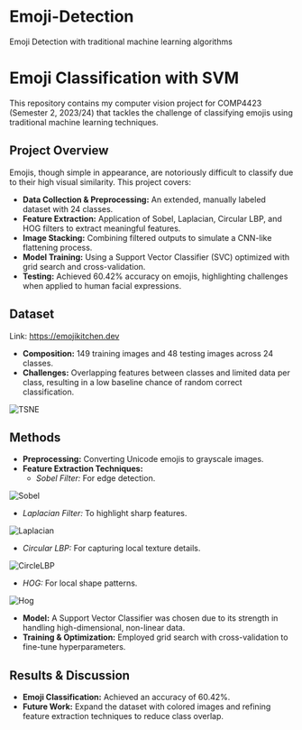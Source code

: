 # Emoji-Detection
Emoji Detection with traditional machine learning algorithms

# Emoji Classification with SVM

This repository contains my computer vision project for COMP4423 (Semester 2, 2023/24) that tackles the challenge of classifying emojis using traditional machine learning techniques.

## Project Overview

Emojis, though simple in appearance, are notoriously difficult to classify due to their high visual similarity. This project covers:
- **Data Collection & Preprocessing:** An extended, manually labeled dataset with 24 classes.
- **Feature Extraction:** Application of Sobel, Laplacian, Circular LBP, and HOG filters to extract meaningful features.
- **Image Stacking:** Combining filtered outputs to simulate a CNN-like flattening process.
- **Model Training:** Using a Support Vector Classifier (SVC) optimized with grid search and cross-validation.
- **Testing:** Achieved 60.42% accuracy on emojis, highlighting challenges when applied to human facial expressions.

## Dataset
Link: https://emojikitchen.dev
- **Composition:** 149 training images and 48 testing images across 24 classes.
- **Challenges:** Overlapping features between classes and limited data per class, resulting in a low baseline chance of random correct classification.

![TSNE](https://github.com/user-attachments/assets/8dd34cdb-a75a-4222-9835-c641d72b8bca)


## Methods

- **Preprocessing:** Converting Unicode emojis to grayscale images.
- **Feature Extraction Techniques:**
  - *Sobel Filter:* For edge detection.
  
![Sobel](https://github.com/user-attachments/assets/c85d986d-f17d-4f53-86d8-a7359383acc8)

  - *Laplacian Filter:* To highlight sharp features.
    
![Laplacian](https://github.com/user-attachments/assets/aee91ee9-89ae-43ec-aaa8-b5359d42627a)

  - *Circular LBP:* For capturing local texture details.
    
![CircleLBP](https://github.com/user-attachments/assets/a4b0612a-82ab-4ede-a2c3-6eeca71a2263)

  - *HOG:* For local shape patterns.
  
![Hog](https://github.com/user-attachments/assets/69eb6e89-bd33-4b5b-8d95-1aab3a822483)

- **Model:** A Support Vector Classifier was chosen due to its strength in handling high-dimensional, non-linear data.
- **Training & Optimization:** Employed grid search with cross-validation to fine-tune hyperparameters.

## Results & Discussion
- **Emoji Classification:** Achieved an accuracy of 60.42%.
- **Future Work:** Expand the dataset with colored images and refining feature extraction techniques to reduce class overlap.
